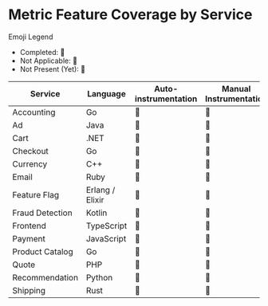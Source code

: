 # Metric Feature Coverage by Service

Emoji Legend

- Completed: :100:
- Not Applicable: :no_bell:
- Not Present (Yet): :construction:

| Service         | Language        | Auto-instrumentation | Manual Instrumentation | Multiple Instruments | Views          | Custom Attributes | Resource Detection | Trace Exemplars |
|-----------------|-----------------|----------------------|------------------------|----------------------|----------------|-------------------|--------------------|-----------------|
| Accounting      | Go              | :construction:       | :construction:         | :construction:       | :construction: | :construction:    | :construction:     | :construction:  |
| Ad              | Java            | :100:                | :100:                  | :construction:       | :construction: | :100:             | :100:              | :construction:  |
| Cart            | .NET            | :100:                | :construction:         | :construction:       | :construction: | :construction:    | :construction:     | :construction:  |
| Checkout        | Go              | :100:                | :construction:         | :construction:       | :construction: | :construction:    | :construction:     | :construction:  |
| Currency        | C++             | :no_bell:            | :construction:         | :construction:       | :construction: | :construction:    | :construction:     | :construction:  |
| Email           | Ruby            | :construction:       | :construction:         | :construction:       | :construction: | :construction:    | :construction:     | :construction:  |
| Feature Flag    | Erlang / Elixir | :construction:       | :construction:         | :construction:       | :construction: | :construction:    | :construction:     | :construction:  |
| Fraud Detection | Kotlin          | :100:                | :construction:         | :construction:       | :construction: | :construction:    | :100:              | :construction:  |
| Frontend        | TypeScript      | :construction:       | :construction:         | :construction:       | :construction: | :construction:    | :construction:     | :construction:  |
| Payment         | JavaScript      | :construction:       | :construction:         | :construction:       | :construction: | :construction:    | :100:              | :construction:  |
| Product Catalog | Go              | :construction:       | :construction:         | :construction:       | :construction: | :construction:    | :construction:     | :construction:  |
| Quote           | PHP             | :construction:       | :construction:         | :construction:       | :construction: | :construction:    | :construction:     | :construction:  |
| Recommendation  | Python          | :100:                | :100:                  | :construction:       | :construction: | :construction:    | :construction:     | :construction:  |
| Shipping        | Rust            | :construction:       | :construction:         | :construction:       | :construction: | :construction:    | :construction:     | :construction:  |
